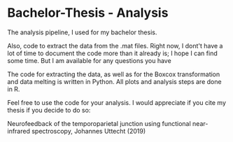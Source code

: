 # Bachelor-Thesis - Analysis
The analysis pipeline, I used for my bachelor thesis.

Also, code to extract the data from the .mat files. Right now, I dont't have a lot of time to document the code more than it already is; I hope I can find some time. But I am available for any questions you have

The code for extracting the data, as well as for the Boxcox transformation and data melting is written in Python. All plots and analysis steps are done in R.


Feel free to use the code for your analysis. I would appreciate if you cite my thesis if you decide to do so:

Neurofeedback of the temporoparietal junction using functional near-infrared spectroscopy, Johannes Uttecht (2019)

